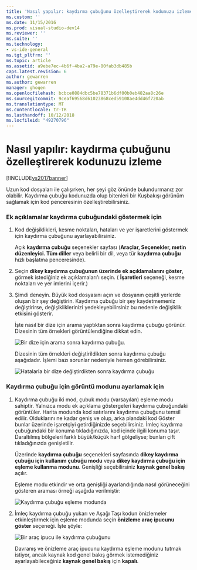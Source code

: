 ```yaml
---
title: 'Nasıl yapılır: kaydırma çubuğunu özelleştirerek kodunuzu izleme | Microsoft Docs'
ms.custom: ''
ms.date: 11/15/2016
ms.prod: visual-studio-dev14
ms.reviewer: ''
ms.suite: ''
ms.technology:
- vs-ide-general
ms.tgt_pltfrm: ''
ms.topic: article
ms.assetid: a9ebe7ec-4b6f-4ba2-a79e-80fab3db485b
caps.latest.revision: 6
author: gewarren
ms.author: gewarren
manager: ghogen
ms.openlocfilehash: bcbce0884dbc5be78371b6df00b0eb482aa8c26e
ms.sourcegitcommit: 9ceaf69568d61023868ced59108ae4dd46f720ab
ms.translationtype: MT
ms.contentlocale: tr-TR
ms.lasthandoff: 10/12/2018
ms.locfileid: "49270796"
---
```

# <a name="how-to-track-your-code-by-customizing-the-scrollbar"></a>Nasıl yapılır: kaydırma çubuğunu özelleştirerek kodunuzu izleme
[!INCLUDE[vs2017banner](../includes/vs2017banner.md)]

Uzun kod dosyaları ile çalışırken, her şeyi göz önünde bulundurmanız zor olabilir. Kaydırma çubuğu kodunuzda olup bitenleri bir Kuşbakışı görünüm sağlamak için kod penceresinin özelleştirebilirsiniz.  
  
### <a name="to-show-annotations-on-the-scroll-bar"></a>Ek açıklamalar kaydırma çubuğundaki göstermek için  
  
1.  Kod değişiklikleri, kesme noktaları, hataları ve yer işaretlerini göstermek için kaydırma çubuğunu ayarlayabilirsiniz.  
  
     Açık **kaydırma çubuğu** seçenekler sayfası (**Araçlar, Seçenekler, metin düzenleyici. Tüm diller** veya belirli bir dil, veya tür **kaydırma çubuğu** hızlı başlatma penceresinde).  
  
2.  Seçin **dikey kaydırma çubuğunun üzerinde ek açıklamalarını göster**, görmek istediğiniz ek açıklamaları'ı seçin. ( **İşaretleri** seçeneği, kesme noktaları ve yer imlerini içerir.)  
  
3.  Şimdi deneyin. Büyük kod dosyasını açın ve dosyanın çeşitli yerlerde oluşan bir şey değiştirin. Kaydırma çubuğu bir şey kaydetmemeniz değiştirirse, değişikliklerinizi yedekleyebilirsiniz bu nedenle değişiklik etkisini gösterir.  
  
     İşte nasıl bir dize için arama yaptıktan sonra kaydırma çubuğu görünür. Dizesinin tüm örnekleri görüntülendiğine dikkat edin.  
  
     ![Bir dize için arama sonra kaydırma çubuğu. ](../ide/media/enhancedscrollbarsearch.png "EnhancedScrollbarSearch")  
  
     Dizesinin tüm örnekleri değiştirildikten sonra kaydırma çubuğu aşağıdadır. İşlemi bazı sorunlar nedeniyle hemen görebilirsiniz.  
  
     ![Hatalarla bir dize değiştirdikten sonra kaydırma çubuğu](../ide/media/enhancedscrollbarreplace.png "EnhancedScrollbarReplace")  
  
### <a name="to-set-the-display-mode-for-the-scroll-bar"></a>Kaydırma çubuğu için görüntü modunu ayarlamak için  
  
1.  Kaydırma çubuğu iki mod, çubuk modu (varsayılan) eşleme modu sahiptir. Yalnızca modu ek açıklama göstergeleri kaydırma çubuğundaki görüntüler. Harita modunda kod satırlarını kaydırma çubuğunu temsil edilir. Olduklarını ne kadar geniş ve olup, arka plandaki kod Göster bunlar üzerinde işaretçiyi getirdiğinizde seçebilirsiniz. İmleç kaydırma çubuğundaki bir konuma tıkladığınızda, kod içinde ilgili konuma taşır. Daraltılmış bölgeleri farklı büyük/küçük harf gölgeliyse; bunları çift tıkladığınızda genişletilir.  
  
     Üzerinde **kaydırma çubuğu** seçenekleri sayfasında **dikey kaydırma çubuğu için kullanım çubuğu modu** veya **dikey kaydırma çubuğu için eşleme kullanma modunu**. Genişliği seçebilirsiniz **kaynak genel bakış** açılır.  
  
     Eşleme modu etkindir ve orta genişliği ayarlandığında nasıl görüneceğini gösteren araması örneği aşağıda verilmiştir:  
  
     ![Kaydırma çubuğu eşleme modunda](../ide/media/enhancedscrollbar.png "EnhancedScrollbar")  
  
2.  İmleç kaydırma çubuğu yukarı ve Aşağı Taşı kodun önizlemeler etkinleştirmek için eşleme modunda seçin **önizleme araç ipucunu göster** seçeneği. İşte şöyle:  
  
     ![Bir araç ipucu ile kaydırma çubuğunu](../ide/media/enhancedscrollbarsearchtooltip.png "EnhancedScrollbarSearchTooltip")  
  
     Davranış ve önizleme araç ipucunu kaydırma eşleme modunu tutmak istiyor, ancak kaynak kod genel bakış görmek istemediğiniz ayarlayabileceğiniz **kaynak genel bakış** için **kapalı**.

